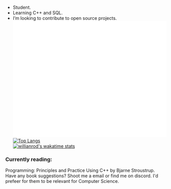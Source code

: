 - Student.
- Learning C++ and SQL.
- I’m looking to contribute to open source projects.<br />
![Metrics](https://github.com/Branel/Branel/blob/main/github-metrics.svg) <br />
[![Top Langs](https://github-readme-stats.vercel.app/api/top-langs/?username=branel&theme=dark&layout=compact)](https://github.com/anuraghazra/github-readme-stats) <br />
[![willianrod's wakatime stats](https://github-readme-stats.vercel.app/api/wakatime?username=branel)](https://github.com/anuraghazra/github-readme-stats)

 <h3>Currently reading:</h3>Programming: Principles and Practice Using C++ by Bjarne Stroustrup.<br />
 Have any book suggestions? Shoot me a email or find me on discord. I'd prefeer for them to be relevant for Computer Science.




